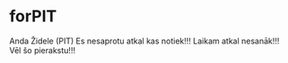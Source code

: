 # forPIT
Anda Židele (PIT)
Es nesaprotu atkal kas notiek!!!
Laikam atkal nesanāk!!!
Vēl šo pierakstu!!!




